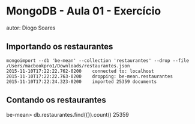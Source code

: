# MongoDB - Aula 01 - Exercício
autor: Diogo Soares

## Importando os restaurantes

```
mongoimport --db 'be-mean' --collection 'restaurantes' --drop --file /Users/macbookpro1/Downloads/restaurantes.json
2015-11-10T17:22:22.762-0200	connected to: localhost
2015-11-10T17:22:22.763-0200	dropping: be-mean.restaurantes
2015-11-10T17:22:24.323-0200	imported 25359 documents
```

## Contando os restaurantes

be-mean> db.restaurantes.find({}).count()
25359

